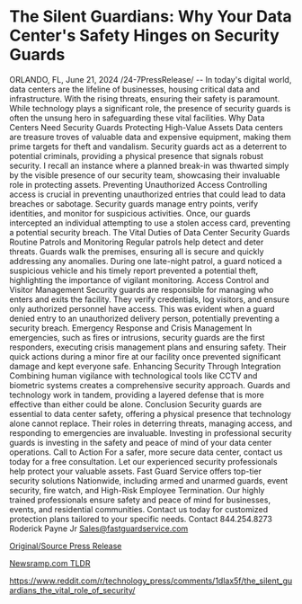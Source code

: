 # The Silent Guardians: Why Your Data Center's Safety Hinges on Security Guards

ORLANDO, FL, June 21, 2024 /24-7PressRelease/ -- In today's digital world, data centers are the lifeline of businesses, housing critical data and infrastructure. With the rising threats, ensuring their safety is paramount. While technology plays a significant role, the presence of security guards is often the unsung hero in safeguarding these vital facilities.  Why Data Centers Need Security Guards  Protecting High-Value Assets Data centers are treasure troves of valuable data and expensive equipment, making them prime targets for theft and vandalism. Security guards act as a deterrent to potential criminals, providing a physical presence that signals robust security. I recall an instance where a planned break-in was thwarted simply by the visible presence of our security team, showcasing their invaluable role in protecting assets.  Preventing Unauthorized Access Controlling access is crucial in preventing unauthorized entries that could lead to data breaches or sabotage. Security guards manage entry points, verify identities, and monitor for suspicious activities. Once, our guards intercepted an individual attempting to use a stolen access card, preventing a potential security breach.  The Vital Duties of Data Center Security Guards  Routine Patrols and Monitoring Regular patrols help detect and deter threats. Guards walk the premises, ensuring all is secure and quickly addressing any anomalies. During one late-night patrol, a guard noticed a suspicious vehicle and his timely report prevented a potential theft, highlighting the importance of vigilant monitoring.  Access Control and Visitor Management Security guards are responsible for managing who enters and exits the facility. They verify credentials, log visitors, and ensure only authorized personnel have access. This was evident when a guard denied entry to an unauthorized delivery person, potentially preventing a security breach.  Emergency Response and Crisis Management In emergencies, such as fires or intrusions, security guards are the first responders, executing crisis management plans and ensuring safety. Their quick actions during a minor fire at our facility once prevented significant damage and kept everyone safe.  Enhancing Security Through Integration Combining human vigilance with technological tools like CCTV and biometric systems creates a comprehensive security approach. Guards and technology work in tandem, providing a layered defense that is more effective than either could be alone.  Conclusion Security guards are essential to data center safety, offering a physical presence that technology alone cannot replace. Their roles in deterring threats, managing access, and responding to emergencies are invaluable. Investing in professional security guards is investing in the safety and peace of mind of your data center operations.  Call to Action For a safer, more secure data center, contact us today for a free consultation. Let our experienced security professionals help protect your valuable assets.  Fast Guard Service offers top-tier security solutions Nationwide, including armed and unarmed guards, event security, fire watch, and High-Risk Employee Termination. Our highly trained professionals ensure safety and peace of mind for businesses, events, and residential communities. Contact us today for customized protection plans tailored to your specific needs.  Contact  844.254.8273 Roderick Payne Jr Sales@fastguardservice.com 

[Original/Source Press Release](https://www.24-7pressrelease.com/press-release/511898/the-silent-guardians-why-your-data-centers-safety-hinges-on-security-guards)
                    

[Newsramp.com TLDR](None) 

https://www.reddit.com/r/technology_press/comments/1dlax5f/the_silent_guardians_the_vital_role_of_security/